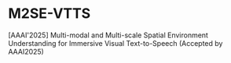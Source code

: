 # M2SE-VTTS
[AAAI'2025] Multi-modal and Multi-scale Spatial Environment Understanding for Immersive Visual Text-to-Speech (Accepted by AAAI2025)
